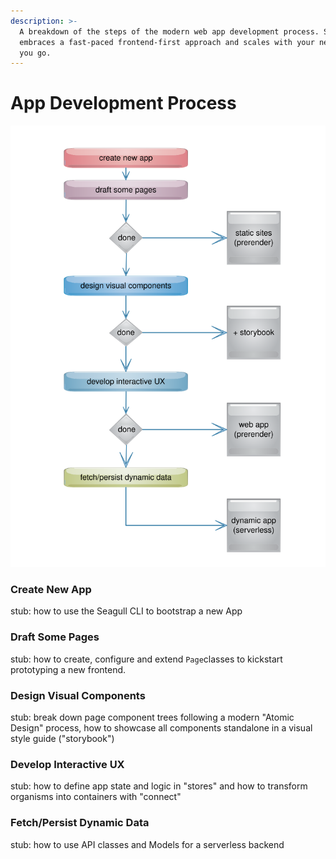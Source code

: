 ```yaml
---
description: >-
  A breakdown of the steps of the modern web app development process. Seagull
  embraces a fast-paced frontend-first approach and scales with your needs as
  you go.
---
```


# App Development Process

![The App Development Process](../.gitbook/assets/dev-process%20%281%29.svg)

### Create New App

stub: how to use the Seagull CLI to bootstrap a new App

### Draft Some Pages

stub: how to create, configure and extend `Page`classes to kickstart prototyping a new frontend.

### Design Visual Components

stub: break down page component trees following a modern "Atomic Design" process, how to showcase all components standalone in a visual style guide \("storybook"\)

### Develop Interactive UX

stub: how to define app state and logic in "stores" and how to transform organisms into containers with "connect"

### Fetch/Persist Dynamic Data

stub: how to use API classes and Models for a serverless backend

